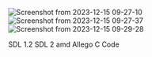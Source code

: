 ![Screenshot from 2023-12-15 09-27-10](https://github.com/rcman/SDL2_random/assets/13282955/f44f0806-6d65-4e5c-b055-1ef84bc05600)
![Screenshot from 2023-12-15 09-27-37](https://github.com/rcman/SDL2_random/assets/13282955/cc34b979-fc78-4173-94d8-c721cecdc5d6)
![Screenshot from 2023-12-15 09-29-28](https://github.com/rcman/SDL2_random/assets/13282955/53b8010a-1cb5-4e80-ab62-fcfd7a23d030)


SDL 1.2 SDL 2 amd Allego C Code
